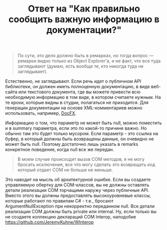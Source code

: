﻿---
title: "Ответ на \"Как правильно сообщить важную информацию в документации?\""
se.owner.user_id: 240512
se.owner.display_name: "MSDN.WhiteKnight"
se.owner.link: "https://ru.stackoverflow.com/users/240512/msdn-whiteknight"
se.answer_id: 1018313
se.question_id: 1017910
se.post_type: answer
se.score: 0
se.is_accepted: False
---
<blockquote>
  <p>По сути, это дело должно быть в ремарках, но тогда вопрос — ремарки видно только из Object Explorer'a, и не факт, что все туда заглядывают (думаю, есть вообще те, кто никогда туда не заглядывает).</p>
</blockquote>

<p>Естественно, не заглядывают. Если речь идет о публичном API библиотеки, он должен иметь полноценную документацию, в виде веб-сайта или текстового документа, где вы можете привести всю необходимую информацию в том виде, в котором считаете нужным. На те крохи, которые видны в студии, полагаться не приходится. Для генерации документации на основе XML-комментариев можно использовать, например, <a href="https://github.com/dotnet/docfx" rel="nofollow noreferrer">DocFX</a>. </p>

<p>Информацию о том, что параметр не может быть null, можно поместить и в summary параметра, если это по какой-то причине важно. Но обычно там это будет только мусором. Если параметр - это ссылка на буфер, в который должны быть возвращены данные, он очевидно не может быть null. Поэтому достаточно лишь указать в remarks конкретное поведение, когда null все же передан.</p>

<blockquote>
  <p>В моем случае происходит вызов COM методов, я не могу бросать исключения, все что могу сделать это возвращать код который отдает COM не больше не меньше.</p>
</blockquote>

<p>Это наводит на мысль об архитектурной ошибке. Если вы создаете управляемую обертку для COM-классов, вы не должны оставлять детали реализации COM торчащими наружу через публичные API. Вместо этого вы должны предоставлять высокоуровневые классы, которые работают по правилам C# - т.е., бросают ArgumentNullException при некорректно переданном null. Все детали реализации COM должны быть private или internal. Ну, если только вы не создаете коллекцию деклараций COM Interop, наподобие <a href="https://github.com/JeremyKuhne/WInterop" rel="nofollow noreferrer">https://github.com/JeremyKuhne/WInterop</a>  </p>
